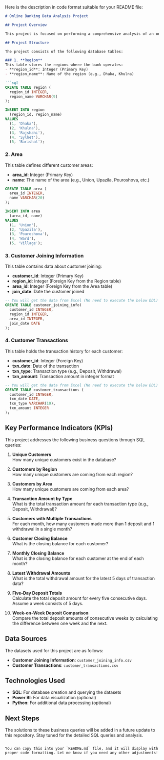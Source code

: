 Here is the description in code format suitable for your README file:

```markdown
# Online Banking Data Analysis Project

## Project Overview

This project is focused on performing a comprehensive analysis of an online banking system's customer and transaction data. The analysis addresses several key performance indicators (KPIs) and answers important business questions based on the provided customer joining and transaction datasets.

## Project Structure

The project consists of the following database tables:

### 1. **Region**
This table stores the regions where the bank operates:
- **region_id**: Integer (Primary Key)
- **region_name**: Name of the region (e.g., Dhaka, Khulna)

```sql
CREATE TABLE region (
  region_id INTEGER,
  region_name VARCHAR(9)
);

INSERT INTO region
  (region_id, region_name)
VALUES
  (1, 'Dhaka'),
  (2, 'Khulna'),
  (3, 'Rajshahi'),
  (4, 'Sylhet'),
  (5, 'Barishal');
```

### 2. **Area**
This table defines different customer areas:
- **area_id**: Integer (Primary Key)
- **name**: The name of the area (e.g., Union, Upazila, Pouroshova, etc.)

```sql
CREATE TABLE area (
  area_id INTEGER,
  name VARCHAR(20)
);

INSERT INTO area
  (area_id, name)
VALUES
  (1, 'Union'),
  (2, 'Upazila'),
  (3, 'Pouroshova'),
  (4, 'Ward'),
  (5, 'Village');
```

### 3. **Customer Joining Information**
This table contains data about customer joining:
- **customer_id**: Integer (Primary Key)
- **region_id**: Integer (Foreign Key from the Region table)
- **area_id**: Integer (Foreign Key from the Area table)
- **join_date**: Date the customer joined

```sql
-- You will get the data from Excel (No need to execute the below DDL)
CREATE TABLE customer_joining_info(
  customer_id INTEGER,
  region_id INTEGER,
  area_id INTEGER,
  join_date DATE
);
```

### 4. **Customer Transactions**
This table holds the transaction history for each customer:
- **customer_id**: Integer (Foreign Key)
- **txn_date**: Date of the transaction
- **txn_type**: Transaction type (e.g., Deposit, Withdrawal)
- **txn_amount**: Transaction amount in integer format

```sql
-- You will get the data from Excel (No need to execute the below DDL)
CREATE TABLE customer_transactions (
  customer_id INTEGER,
  txn_date DATE,
  txn_type VARCHAR(10),
  txn_amount INTEGER
);
```

## Key Performance Indicators (KPIs)

This project addresses the following business questions through SQL queries:

1. **Unique Customers**  
   How many unique customers exist in the database?

2. **Customers by Region**  
   How many unique customers are coming from each region?

3. **Customers by Area**  
   How many unique customers are coming from each area?

4. **Transaction Amount by Type**  
   What is the total transaction amount for each transaction type (e.g., Deposit, Withdrawal)?

5. **Customers with Multiple Transactions**  
   For each month, how many customers made more than 1 deposit and 1 withdrawal in a single month?

6. **Customer Closing Balance**  
   What is the closing balance for each customer?

7. **Monthly Closing Balance**  
   What is the closing balance for each customer at the end of each month?

8. **Latest Withdrawal Amounts**  
   What is the total withdrawal amount for the latest 5 days of transaction data?

9. **Five-Day Deposit Totals**  
   Calculate the total deposit amount for every five consecutive days. Assume a week consists of 5 days.

10. **Week-on-Week Deposit Comparison**  
    Compare the total deposit amounts of consecutive weeks by calculating the difference between one week and the next.

## Data Sources

The datasets used for this project are as follows:
- **Customer Joining Information**: `customer_joining_info.csv`
- **Customer Transactions**: `customer_transactions.csv`

## Technologies Used
- **SQL**: For database creation and querying the datasets
- **Power BI**: For data visualization (optional)
- **Python**: For additional data processing (optional)

## Next Steps
The solutions to these business queries will be added in a future update to this repository. Stay tuned for the detailed SQL queries and analysis.
```

You can copy this into your `README.md` file, and it will display with proper code formatting. Let me know if you need any other adjustments!
